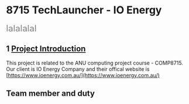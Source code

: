 # 8715 TechLauncher - IO Energy
<font color=grey size=5>lalalalal</font>

## 1 <u>Project Introduction</u>

This project is related to the ANU computing project course - COMP8715. Our client is IO Energy Company and their offical website is [https://www.ioenergy.com.au/](https://www.ioenergy.com.au/)

## Team member and duty

